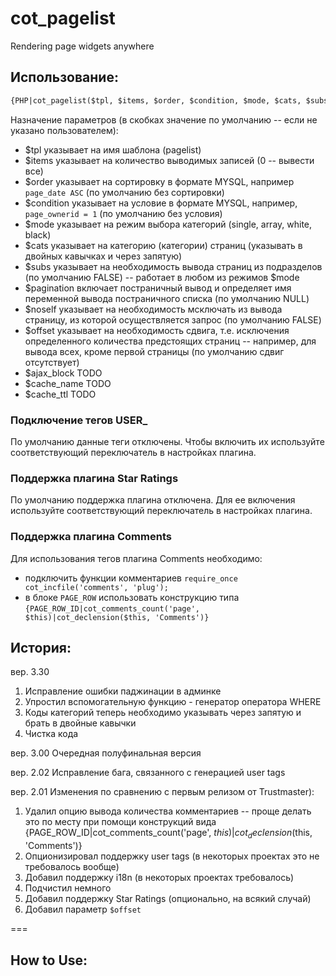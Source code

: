 # cot_pagelist
Rendering page widgets anywhere

## Использование:

```html
{PHP|cot_pagelist($tpl, $items, $order, $condition, $mode, $cats, $subs, $pagination, $noself, $offset)}
```

Назначение параметров (в скобках значение по умолчанию -- если не указано пользователем):
* $tpl указывает на имя шаблона (pagelist)
* $items указывает на количество выводимых записей (0 -- вывести все)
* $order указывает на сортировку в формате MYSQL, например `page_date ASC` (по умолчанию без сортировки)
* $condition указывает на условие в формате MYSQL, например, `page_ownerid = 1` (по умолчанию без условия)
* $mode указывает на режим выбора категорий (single, array, white, black)
* $cats указывает на категорию (категории) страниц (указывать в двойных кавычках и через запятую)
* $subs указывает на необходимость вывода страниц из подразделов (по умолчанию FALSE) -- работает в любом из режимов $mode
* $pagination включает постраничный вывод и определяет имя переменной вывода постраничного списка (по умолчанию NULL)
* $noself указывает на необходимость мсключать из вывода страницу, из которой осуществляется запрос (по умолчанию FALSE)
* $offset указывает на необходимость сдвига, т.е. исключения определенного количества предстоящих страниц -- например, для вывода всех, кроме первой страницы (по умолчанию сдвиг отсутствует)
* $ajax_block TODO
* $cache_name TODO
* $cache_ttl TODO

### Подключение тегов USER_

По умолчанию данные теги отключены. Чтобы включить их используйте соответствующий переключатель в настройках плагина.

### Поддержка плагина Star Ratings

По умолчанию поддержка плагина отключена. Для ее включения используйте соответствующий переключатель в настройках плагина.

### Поддержка плагина Comments

Для использования тегов плагина Comments необходимо:
* подключить функции комментариев `require_once cot_incfile('comments', 'plug');`
* в блоке `PAGE_ROW` использовать конструкцию типа `{PAGE_ROW_ID|cot_comments_count('page', $this)|cot_declension($this, 'Comments')}`

## История:

вер. 3.30
1. Исправление ошибки паджинации в админке
2. Упростил вспомогательную функцию - генератор оператора WHERE
3. Коды категорий теперь необходимо указывать через запятую и брать в двойные кавычки
4. Чистка кода

вер. 3.00 
Очередная полуфинальная версия

вер. 2.02 
Исправление бага, связанного с генерацией user tags

вер. 2.01
Изменения по сравнению с первым релизом от Trustmaster):
1. Удалил опцию вывода количества комментариев -- проще делать это по месту при помощи конструкций вида {PAGE_ROW_ID|cot_comments_count('page', $this)|cot_declension($this, 'Comments')}
2. Опционизировал поддержку user tags (в некоторых проектах это не требовалось вообще)
3. Добавил поддержку i18n (в некоторых проектах требовалось)
4. Подчистил немного
5. Добавил поддержку Star Ratings (опционально, на всякий случай)
6. Добавил параметр `$offset`

===

## How to Use:

